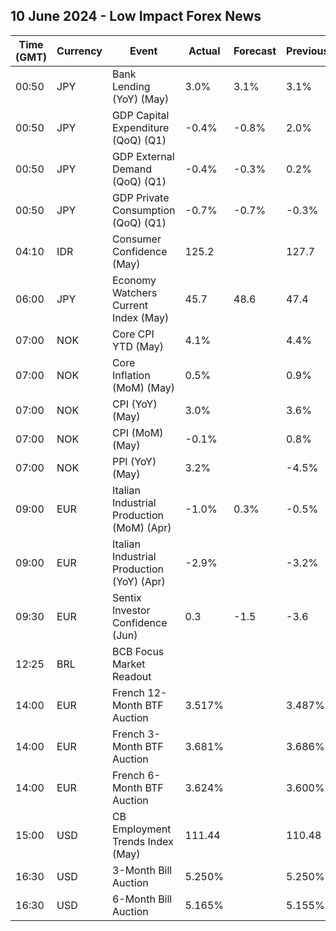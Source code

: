 ## 10 June 2024 - Low Impact Forex News

| Time (GMT) | Currency | Event | Actual | Forecast | Previous |
|------|----------|-------|--------|----------|----------|
| 00:50 | JPY | Bank Lending (YoY) (May) | 3.0% | 3.1% | 3.1% |
| 00:50 | JPY | GDP Capital Expenditure (QoQ) (Q1) | -0.4% | -0.8% | 2.0% |
| 00:50 | JPY | GDP External Demand (QoQ) (Q1) | -0.4% | -0.3% | 0.2% |
| 00:50 | JPY | GDP Private Consumption (QoQ) (Q1) | -0.7% | -0.7% | -0.3% |
| 04:10 | IDR | Consumer Confidence (May) | 125.2 |  | 127.7 |
| 06:00 | JPY | Economy Watchers Current Index (May) | 45.7 | 48.6 | 47.4 |
| 07:00 | NOK | Core CPI YTD (May) | 4.1% |  | 4.4% |
| 07:00 | NOK | Core Inflation (MoM) (May) | 0.5% |  | 0.9% |
| 07:00 | NOK | CPI (YoY) (May) | 3.0% |  | 3.6% |
| 07:00 | NOK | CPI (MoM) (May) | -0.1% |  | 0.8% |
| 07:00 | NOK | PPI (YoY) (May) | 3.2% |  | -4.5% |
| 09:00 | EUR | Italian Industrial Production (MoM) (Apr) | -1.0% | 0.3% | -0.5% |
| 09:00 | EUR | Italian Industrial Production (YoY) (Apr) | -2.9% |  | -3.2% |
| 09:30 | EUR | Sentix Investor Confidence (Jun) | 0.3 | -1.5 | -3.6 |
| 12:25 | BRL | BCB Focus Market Readout |  |  |  |
| 14:00 | EUR | French 12-Month BTF Auction | 3.517% |  | 3.487% |
| 14:00 | EUR | French 3-Month BTF Auction | 3.681% |  | 3.686% |
| 14:00 | EUR | French 6-Month BTF Auction | 3.624% |  | 3.600% |
| 15:00 | USD | CB Employment Trends Index (May) | 111.44 |  | 110.48 |
| 16:30 | USD | 3-Month Bill Auction | 5.250% |  | 5.250% |
| 16:30 | USD | 6-Month Bill Auction | 5.165% |  | 5.155% |
